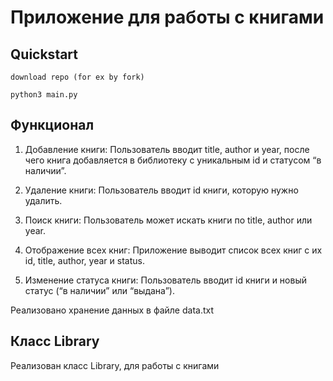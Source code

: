 # Приложение для работы с книгами
## Quickstart

`download repo (for ex by fork)`

`python3 main.py`

## Функционал
 1. Добавление книги: Пользователь вводит title, author и year, после чего книга добавляется в библиотеку с уникальным id и статусом “в наличии”.

 2. Удаление книги: Пользователь вводит id книги, которую нужно удалить.

 3. Поиск книги: Пользователь может искать книги по title, author или year.

 4. Отображение всех книг: Приложение выводит список всех книг с их id, title, author, year и status.

 5. Изменение статуса книги: Пользователь вводит id книги и новый статус (“в наличии” или “выдана”).

Реализовано хранение данных в файле data.txt

## Класс Library

Реализован класс Library, для работы с книгами


